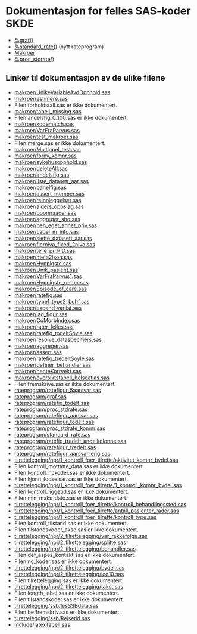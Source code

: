 # Dokumentasjon for felles SAS-koder SKDE

- [%graf()](graf)
- [%standard_rate()](standard_rate) (nytt rateprogram)
- [Makroer](makroer_doc)
- [%proc_stdrate()](rateprogram_doc)


## Linker til dokumentasjon av de ulike filene

- [makroer/UnikeVariableAvdOpphold.sas](UnikeVariableAvdOpphold)
- [makroer/estimere.sas](estimere)
- Filen forholdstall.sas er ikke dokumentert.
- [makroer/tabell_missing.sas](tabell_missing)
- Filen andelsfig_0_100.sas er ikke dokumentert.
- [makroer/kodematch.sas](kodematch)
- [makroer/VarFraParvus.sas](VarFraParvus)
- [makroer/test_makroer.sas](test_makroer)
- Filen merge.sas er ikke dokumentert.
- [makroer/Multippel_test.sas](Multippel_test)
- [makroer/forny_komnr.sas](forny_komnr)
- [makroer/sykehusopphold.sas](sykehusopphold)
- [makroer/deleteAll.sas](deleteAll)
- [makroer/andelsfig.sas](andelsfig)
- [makroer/liste_datasett_aar.sas](liste_datasett_aar)
- [makroer/panelfig.sas](panelfig)
- [makroer/assert_member.sas](assert_member)
- [makroer/reinnleggelser.sas](reinnleggelser)
- [makroer/alders_oppslag.sas](alders_oppslag)
- [makroer/boomraader.sas](boomraader)
- [makroer/aggreger_sho.sas](aggreger_sho)
- [makroer/beh_eget_annet_priv.sas](beh_eget_annet_priv)
- [makroer/Label_m_info.sas](Label_m_info)
- [makroer/slette_datasett_aar.sas](slette_datasett_aar)
- [makroer/flerniva_fixed_2niva.sas](flerniva_fixed_2niva)
- [makroer/telle_pr_PID.sas](telle_pr_PID)
- [makroer/meta2json.sas](meta2json)
- [makroer/Hyppigste.sas](Hyppigste)
- [makroer/Unik_pasient.sas](Unik_pasient)
- [makroer/VarFraParvus1.sas](VarFraParvus1)
- [makroer/Hyppigste_petter.sas](Hyppigste_petter)
- [makroer/Episode_of_care.sas](Episode_of_care)
- [makroer/ratefig.sas](ratefig)
- [makroer/type1_type2_bohf.sas](type1_type2_bohf)
- [makroer/expand_varlist.sas](expand_varlist)
- [makroer/lag_figur.sas](lag_figur)
- [makroer/CoMorbIndex.sas](CoMorbIndex)
- [makroer/rater_felles.sas](rater_felles)
- [makroer/ratefig_todeltSoyle.sas](ratefig_todeltSoyle)
- [makroer/resolve_dataspecifiers.sas](resolve_dataspecifiers)
- [makroer/aggreger.sas](aggreger)
- [makroer/assert.sas](assert)
- [makroer/ratefig_tredeltSoyle.sas](ratefig_tredeltSoyle)
- [makroer/definer_behandler.sas](definer_behandler)
- [makroer/henteKorrvekt.sas](henteKorrvekt)
- [makroer/oversiktstabell_helseatlas.sas](oversiktstabell_helseatlas)
- Filen fremskrive.sas er ikke dokumentert.
- [rateprogram/ratefigur_5aarsvar.sas](ratefigur_5aarsvar)
- [rateprogram/graf.sas](graf)
- [rateprogram/ratefig_todelt.sas](ratefig_todelt)
- [rateprogram/proc_stdrate.sas](proc_stdrate)
- [rateprogram/ratefigur_aarsvar.sas](ratefigur_aarsvar)
- [rateprogram/ratefigur_todelt.sas](ratefigur_todelt)
- [rateprogram/proc_stdrate_komnr.sas](proc_stdrate_komnr)
- [rateprogram/standard_rate.sas](standard_rate)
- [rateprogram/ratefig_tredelt_andelkolonne.sas](ratefig_tredelt_andelkolonne)
- [rateprogram/ratefigur_tredelt.sas](ratefigur_tredelt)
- [rateprogram/ratefigur_aarsvar_eng.sas](ratefigur_aarsvar_eng)
- [tilrettelegging/npr/1_kontroll_foer_tilrette/aktivitet_komnr_bydel.sas](aktivitet_komnr_bydel)
- Filen kontroll_mottatte_data.sas er ikke dokumentert.
- Filen kontroll_nckoder.sas er ikke dokumentert.
- Filen kjonn_fodselsar.sas er ikke dokumentert.
- [tilrettelegging/npr/1_kontroll_foer_tilrette/1_kontroll_komnr_bydel.sas](1_kontroll_komnr_bydel)
- Filen kontroll_liggetid.sas er ikke dokumentert.
- Filen min_maks_dato.sas er ikke dokumentert.
- [tilrettelegging/npr/1_kontroll_foer_tilrette/kontroll_behandlingssted.sas](kontroll_behandlingssted)
- [tilrettelegging/npr/1_kontroll_foer_tilrette/antall_pasienter_rader.sas](antall_pasienter_rader)
- [tilrettelegging/npr/1_kontroll_foer_tilrette/kontroll_type.sas](kontroll_type)
- Filen kontroll_tilstand.sas er ikke dokumentert.
- Filen tilstandskoder_akse.sas er ikke dokumentert.
- [tilrettelegging/npr/2_tilrettelegging/var_rekkefolge.sas](var_rekkefolge)
- [tilrettelegging/npr/2_tilrettelegging/splitte.sas](splitte)
- [tilrettelegging/npr/2_tilrettelegging/behandler.sas](behandler)
- Filen def_aspes_kontakt.sas er ikke dokumentert.
- Filen nc_koder.sas er ikke dokumentert.
- [tilrettelegging/npr/2_tilrettelegging/bydel.sas](bydel)
- [tilrettelegging/npr/2_tilrettelegging/icd10.sas](icd10)
- Filen tilrettelegging.sas er ikke dokumentert.
- [tilrettelegging/npr/2_tilrettelegging/takst.sas](takst)
- Filen length_label.sas er ikke dokumentert.
- Filen tilstandskoder.sas er ikke dokumentert.
- [tilrettelegging/ssb/lesSSBdata.sas](lesSSBdata)
- Filen beffremskriv.sas er ikke dokumentert.
- [tilrettelegging/ssb/Reisetid.sas](Reisetid)
- [include/latexTabell.sas](latexTabell)
